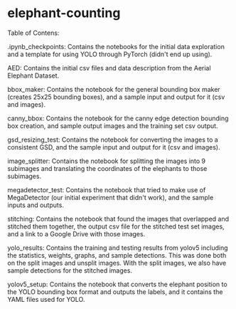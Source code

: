 # elephant-counting

Table of Contens:

.ipynb_checkpoints: Contains the notebooks for the initial data exploration and a template for using YOLO through PyTorch (didn't end up using).

AED: Contains the initial csv files and data description from the Aerial Elephant Dataset.

bbox_maker: Contains the notebook for the general bounding box maker (creates 25x25 bounding boxes), and a sample input and output for it (csv and images).

canny_bbox: Contains the notebook for the canny edge detection bounding box creation, and sample output images and the training set csv output.

gsd_resizing_test: Contains the notebook for converting the images to a consistent GSD, and the sample input and output for it (csv and images).

image_splitter: Contains the notebook for splitting the images into 9 subimages and translating the coordinates of the elephants to those subimages.

megadetector_test: Contains the notebook that tried to make use of MegaDetector (our initial experiment that didn't work), and the sample inputs and outputs.

stitching: Contains the notebook that found the images that overlapped and stitched them together, the output csv file for the stitched test set images, and a link to a Google Drive with those images.

yolo_results: Contains the training and testing results from yolov5 including the statistics, weights, graphs, and sample detections. This was done both on the split images and unsplit images. With the split images, we also have sample detections for the stitched images.

yolov5_setup: Contains the notebook that converts the elephant position to the YOLO bounding box format and outputs the labels, and it contains the YAML files used for YOLO.
